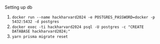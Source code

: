 Setting up db
1. `docker run --name hackharvard2024 -e POSTGRES_PASSWORD=docker -p 5432:5432 -d postgres`
2. `docker exec -ti hackharvard2024 psql -U postgres -c "CREATE DATABASE hackharvard2024;"`
3. `yarn prisma migrate reset`